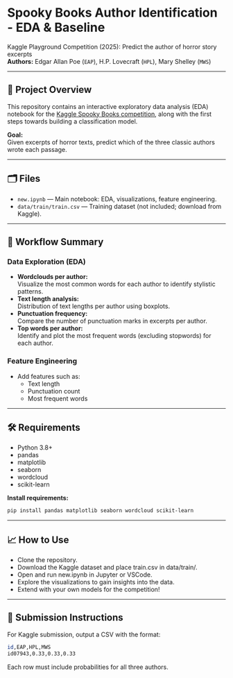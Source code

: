 # Spooky Books Author Identification - EDA & Baseline

Kaggle Playground Competition (2025): Predict the author of horror story excerpts  
**Authors:** Edgar Allan Poe (`EAP`), H.P. Lovecraft (`HPL`), Mary Shelley (`MWS`)

---

## 📓 Project Overview

This repository contains an interactive exploratory data analysis (EDA) notebook for the [Kaggle Spooky Books competition](https://www.kaggle.com/c/spooky-author-identification), along with the first steps towards building a classification model.

**Goal:**  
Given excerpts of horror texts, predict which of the three classic authors wrote each passage.

---

## 🗂️ Files

- `new.ipynb` — Main notebook: EDA, visualizations, feature engineering.
- `data/train/train.csv` — Training dataset (not included; download from Kaggle).

---

## 🚀 Workflow Summary

### Data Exploration (EDA)

- **Wordclouds per author:**  
  Visualize the most common words for each author to identify stylistic patterns.
- **Text length analysis:**  
  Distribution of text lengths per author using boxplots.
- **Punctuation frequency:**  
  Compare the number of punctuation marks in excerpts per author.
- **Top words per author:**  
  Identify and plot the most frequent words (excluding stopwords) for each author.

### Feature Engineering

- Add features such as:
    - Text length
    - Punctuation count
    - Most frequent words

---

## 🛠️ Requirements

- Python 3.8+
- pandas
- matplotlib
- seaborn
- wordcloud
- scikit-learn

**Install requirements:**
```bash
pip install pandas matplotlib seaborn wordcloud scikit-learn
```
---

## 📈 How to Use
- Clone the repository.
- Download the Kaggle dataset and place train.csv in data/train/.
- Open and run new.ipynb in Jupyter or VSCode.
- Explore the visualizations to gain insights into the data.
- Extend with your own models for the competition!

---

## 📝 Submission Instructions
For Kaggle submission, output a CSV with the format:
```bash
id,EAP,HPL,MWS
id07943,0.33,0.33,0.33
```
Each row must include probabilities for all three authors.
